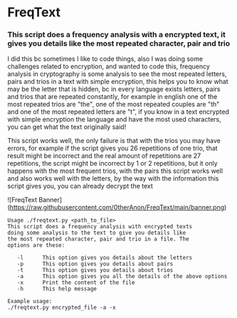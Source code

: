 # FreqText
### This script does a frequency analysis with a encrypted text, it gives you details like the most repeated character, pair and trio

I did this bc sometimes I like to code things, also I was doing some challenges related to encryption, and wanted to code this, frequency analysis in cryptography is some analysis to see the most repeated letters, pairs and trios in a text with simple encryption, this helps you to know what may be the letter that is hidden, bc in every language exists letters, pairs and trios that are repeated constantly, for example in english one of the most repeated trios are "the", one of the most repeated couples are "th" and one of the most repeated letters are "t", if you know in a text encrypted with simple encryption the language and have the most used characters, you can get what the text originally said!

This script works well, the only failure is that with the trios you may have errors, for example if the script gives you 26 repetitions of one trio, that result might be incorrect and the real amount of repetitions are 27 repetitions, the script might be incorrect by 1 or 2 repetitions, but it only happens with the most frequent trios, with the pairs this script works well and also works well with the letters, by the way with the information this script gives you, you can already decrypt the text

<span>![</span><span>FreqText Banner</span><span>]</span><span>(</span><span>https://raw.githubusercontent.com/0therAnon/FreqText/main/banner.png</span><span>)</span>

```text
Usage ./freqtext.py <path_to_file> 
This script does a frequency analysis with encrypted texts
doing some analysis to the text to give you details like
the most repeated character, pair and trio in a file. The
options are these:

   -l      This option gives you details about the letters
   -p      This option gives you details about pairs
   -t      This option gives you details about trios
   -a      This option gives you all the details of the above options
   -x      Print the content of the file
   -h      This help message

Example usage:
./freqtext.py encrypted_file -a -x
```
